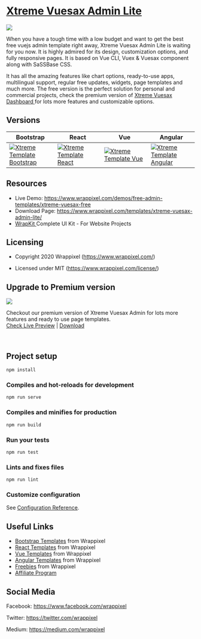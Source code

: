<!-- # Xtreme-VueJs-Vuesax-free-admin -->
<!-- Heading of Template -->
<h1>
  <a href="https://www.wrappixel.com/demos/free-admin-templates/xtreme-vuesax-free/">Xtreme Vuesax Admin Lite</a>
</h1>

<!-- Main image of Template -->
<a target="_blank" href="https://www.wrappixel.com/wp-content/uploads/edd/2020/04/xtreme-vuesax-lite-y.jpg">
  <img src="https://www.wrappixel.com/wp-content/uploads/edd/2020/04/xtreme-vuesax-lite-y.jpg" />
</a>

<!-- Description of Template -->
<p>
 When you have a tough time with a low budget and want to get the best free vuejs admin template right away, Xtreme Vuesax Admin Lite is waiting for you now. It is highly admired for its design, customization options, and fully responsive pages. It is based on Vue CLI, Vuex & Vuesax component along with SaSSBase CSS.
</p>

<p>
It has all the amazing features like chart options, ready-to-use apps, multilingual support, regular free updates, widgets, page templates and much more. The free version is the perfect solution for personal and commercial projects, check the premium version of <a href="https://www.wrappixel.com/templates/xtreme-vuesax-admin-pro/">Xtreme Vuesax Dashboard </a> for lots more features and customizable options.
</p>

<!-- Versions of Template -->
<h2><a id="user-content-versions" class="anchor" aria-hidden="true" href="#versions"></a>Versions</h2>
<table>
<thead>
<tr>
<th>Bootstrap</th>
<th>React</th>
<th>Vue</th>
<th>Angular</th>
</tr>
</thead>
<tbody>
<tr>
<td>
  <a href="https://www.wrappixel.com/templates/xtremeadmin/" rel="nofollow" width="150px">
    <img src="https://www.wrappixel.com/wp-content/uploads/edd/2020/04/xtreme-bootstrap-admin-y.jpg" alt="Xtreme Template  Bootstrap" style="max-width:150px;">
  </a>
</td>
<td>
  <a href="https://www.wrappixel.com/templates/xtreme-react-redux-admin/" rel="nofollow" width="150px">
    <img src="https://www.wrappixel.com/wp-content/uploads/edd/2020/04/xtreme-react-admin-template-y.jpg" alt="Xtreme Template  React" style="max-width:150px;">
  </a>
</td>
<td>
  <a href="https://www.wrappixel.com/templates/xtreme-vuesax-admin-pro/" rel="nofollow" width="150px">
    <img src="https://www.wrappixel.com/wp-content/uploads/edd/2020/04/xtreme-vuesax-admin-y.jpg" alt="Xtreme Template  Vue" style="max-width:150px;">
  </a>
</td>
  <td>
  <a href="https://www.wrappixel.com/templates/xtreme-angular-admin/" rel="nofollow" width="150px">
    <img src="https://www.wrappixel.com/wp-content/uploads/edd/2020/04/xtreme-angular-admin-y.jpg" alt="Xtreme Template  Angular" style="max-width:150px;">
  </a>
</td>
</tr>
</tbody>
</table>

<!-- Resources of Template -->
<h2>Resources</h2>
<ul>
<li>  
  Live Demo: <a href="https://www.wrappixel.com/demos/free-admin-templates/xtreme-vuesax-free/" rel="nofollow">https://www.wrappixel.com/demos/free-admin-templates/xtreme-vuesax-free</a>
</li>
<li>
    Download Page: <a href="https://www.wrappixel.com/templates/xtreme-vuesax-admin-lite/" rel="nofollow">
  https://www.wrappixel.com/templates/xtreme-vuesax-admin-lite/</a>
</li>
<li>
    <a href="https://www.wrappixel.com/templates/wrapkit/#demos" rel="nofollow">WrapKit </a>Complete UI Kit - For Website Projects
</li>
</ul>

<!-- Licensing of Template -->
<h2>Licensing</h2>
<ul>
  <li>
    <p>Copyright 2020 Wrappixel (<a href="https://www.wrappixel.com/" rel="nofollow">https://www.wrappixel.com/</a>)</p>
  </li>
  <li>
    <p>Licensed under MIT (<a href="https://www.wrappixel.com/license/">https://www.wrappixel.com/license/</a>)</p>
  </li>
</ul>

<!-- <h4><a href="https://www.wrappixel.com/demos/free-admin-templates/xtreme-vuesax-free/#/starterkit">Free Version Demo Link</a></h4> -->

<!-- ## Pro Version -->


<!-- Upgrade to Premium version of Template -->
<h2>Upgrade to Premium version</h2>
<a href="https://www.wrappixel.com/templates/xtreme-vuesax-admin-pro/">
  <img src="https://www.wrappixel.com/wp-content/uploads/edd/2020/04/xtreme-vuesax-admin-y.jpg"/></a>
<p>
   Checkout our premium version of Xtreme Vuesax Admin for lots more features and ready to use page templates.<br>
   <a href="https://www.wrappixel.com/demos/vuejs-admin-templates/xtreme-vuesax-pro/main/">Check Live Preview</a> | <a href="https://www.wrappixel.com/templates/xtreme-vuesax-admin-pro/">Download</a>
</p>

<br/>

<!-- <h4><a href="https://www.wrappixel.com/demos/vuejs-admin-templates/xtreme-vuesax-pro/main/login">Demo</a></h4> -->

## Project setup
```
npm install
```

### Compiles and hot-reloads for development
```
npm run serve
```

### Compiles and minifies for production
```
npm run build
```

### Run your tests
```
npm run test
```

### Lints and fixes files
```
npm run lint
```

### Customize configuration
See [Configuration Reference](https://cli.vuejs.org/config/).


<!-- Useful Links of Template -->
<h2>Useful Links</h2>
<ul>
<li><a href="https://www.wrappixel.com" rel="nofollow">Bootstrap Templates</a> from Wrappixel</li>
<li><a href="https://www.wrappixel.com/templates/category/react-templates/" rel="nofollow">React Templates</a> from Wrappixel</li>
<li><a href="https://www.wrappixel.com/templates/category/vuejs-templates/" rel="nofollow">Vue Templates</a> from Wrappixel</li>
<li><a href="https://www.wrappixel.com/templates/category/angular-templates/" rel="nofollow">Angular Templates</a> from Wrappixel</li>
<li><a href="https://www.wrappixel.com/templates/category/free-templates/" rel="nofollow">Freebies</a> from Wrappixel</li>
<li><a href="https://www.wrappixel.com/affiliate-area/" rel="nofollow">Affiliate Program</a></li>
</ul>

<!-- Social Media of Wrappixel -->
<h2>Social Media</h2>
<p>Facebook: <a href="https://www.facebook.com/wrappixel">https://www.facebook.com/wrappixel</a></p>
<p>Twitter: <a href="https://twitter.com/wrappixel">https://twitter.com/wrappixel</a></p>
<p>Medium: <a href="https://medium.com/wrappixel">https://medium.com/wrappixel</a></p>
